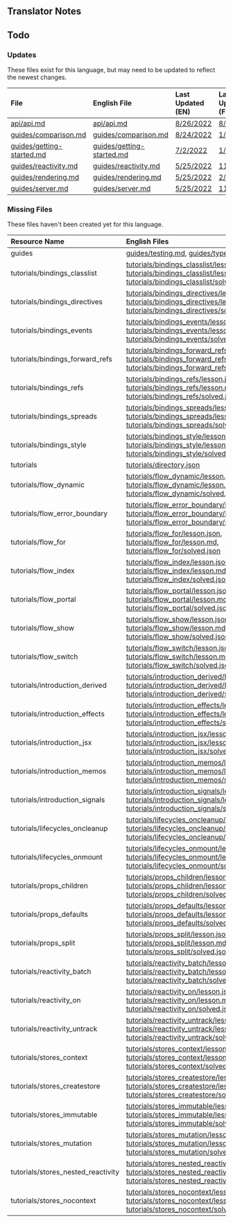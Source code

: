 
## Translator Notes

## Todo

### Updates  
These files exist for this language, but may need to be updated to reflect the newest changes.  
<!--MM:START (UPDATED:lang=fr) -->
| File                                                                                                            | English File                                                                                                    | Last Updated (EN)                                                                                  | Last Updated (FR)                                                                                   |
| :-------------------------------------------------------------------------------------------------------------- | :-------------------------------------------------------------------------------------------------------------- | :------------------------------------------------------------------------------------------------- | :-------------------------------------------------------------------------------------------------- |
| [api/api.md](https://github.com/solidjs/solid-docs/tree/main/langs/fr/api/api.md)                               | [api/api.md](https://github.com/solidjs/solid-docs/tree/main/langs/en/api/api.md)                               | [8/26/2022](https://github.com/solidjs/solid-docs/commit/0aefb4d2285e321f7cb80339c9d34f8c49384b78) | [8/24/2022](https://github.com/solidjs/solid-docs/commit/5aed53794623d99f6a1a98522c9470835e43cc7b)  |
| [guides/comparison.md](https://github.com/solidjs/solid-docs/tree/main/langs/fr/guides/comparison.md)           | [guides/comparison.md](https://github.com/solidjs/solid-docs/tree/main/langs/en/guides/comparison.md)           | [8/24/2022](https://github.com/solidjs/solid-docs/commit/5aed53794623d99f6a1a98522c9470835e43cc7b) | [1/5/2022](https://github.com/solidjs/solid-docs/commit/c28f92f31a247093321ada05d1b36edbb142dffa)   |
| [guides/getting-started.md](https://github.com/solidjs/solid-docs/tree/main/langs/fr/guides/getting-started.md) | [guides/getting-started.md](https://github.com/solidjs/solid-docs/tree/main/langs/en/guides/getting-started.md) | [7/2/2022](https://github.com/solidjs/solid-docs/commit/f3c5d7143ec2a84c30969c04563d6f5b77d70c31)  | [1/15/2022](https://github.com/solidjs/solid-docs/commit/343ceddd87cc60f676fc5783300d3a77a9408441)  |
| [guides/reactivity.md](https://github.com/solidjs/solid-docs/tree/main/langs/fr/guides/reactivity.md)           | [guides/reactivity.md](https://github.com/solidjs/solid-docs/tree/main/langs/en/guides/reactivity.md)           | [5/25/2022](https://github.com/solidjs/solid-docs/commit/5e19160028a8f26c68fd43e943711696b4f30e0c) | [11/10/2021](https://github.com/solidjs/solid-docs/commit/fd3aaa5cf6df1e9e663e97a62e0b516ce6c8ca2f) |
| [guides/rendering.md](https://github.com/solidjs/solid-docs/tree/main/langs/fr/guides/rendering.md)             | [guides/rendering.md](https://github.com/solidjs/solid-docs/tree/main/langs/en/guides/rendering.md)             | [5/25/2022](https://github.com/solidjs/solid-docs/commit/5e19160028a8f26c68fd43e943711696b4f30e0c) | [2/27/2022](https://github.com/solidjs/solid-docs/commit/24f3b78b9cd64c9ae02525eab252cee845f88e99)  |
| [guides/server.md](https://github.com/solidjs/solid-docs/tree/main/langs/fr/guides/server.md)                   | [guides/server.md](https://github.com/solidjs/solid-docs/tree/main/langs/en/guides/server.md)                   | [5/25/2022](https://github.com/solidjs/solid-docs/commit/5e19160028a8f26c68fd43e943711696b4f30e0c) | [11/10/2021](https://github.com/solidjs/solid-docs/commit/fd3aaa5cf6df1e9e663e97a62e0b516ce6c8ca2f) |

<!--MM:END-->
### Missing Files  
These files haven't been created yet for this language.  
<!--MM:START (CREATED:lang=fr) -->
| Resource Name                      | English Files                                                                                                                                                                                                                                                                                                                                                                                                                                                               |
| :--------------------------------- | :-------------------------------------------------------------------------------------------------------------------------------------------------------------------------------------------------------------------------------------------------------------------------------------------------------------------------------------------------------------------------------------------------------------------------------------------------------------------------- |
| guides                             | [guides/testing.md](https://github.com/solidjs/solid-docs/tree/main/langs/fr/guides/testing.md), [guides/typescript.md](https://github.com/solidjs/solid-docs/tree/main/langs/fr/guides/typescript.md)                                                                                                                                                                                                                                                                      |
| tutorials/bindings_classlist       | [tutorials/bindings_classlist/lesson.json](https://github.com/solidjs/solid-docs/tree/main/langs/fr/tutorials/bindings_classlist/lesson.json), [tutorials/bindings_classlist/lesson.md](https://github.com/solidjs/solid-docs/tree/main/langs/fr/tutorials/bindings_classlist/lesson.md), [tutorials/bindings_classlist/solved.json](https://github.com/solidjs/solid-docs/tree/main/langs/fr/tutorials/bindings_classlist/solved.json)                                     |
| tutorials/bindings_directives      | [tutorials/bindings_directives/lesson.json](https://github.com/solidjs/solid-docs/tree/main/langs/fr/tutorials/bindings_directives/lesson.json), [tutorials/bindings_directives/lesson.md](https://github.com/solidjs/solid-docs/tree/main/langs/fr/tutorials/bindings_directives/lesson.md), [tutorials/bindings_directives/solved.json](https://github.com/solidjs/solid-docs/tree/main/langs/fr/tutorials/bindings_directives/solved.json)                               |
| tutorials/bindings_events          | [tutorials/bindings_events/lesson.json](https://github.com/solidjs/solid-docs/tree/main/langs/fr/tutorials/bindings_events/lesson.json), [tutorials/bindings_events/lesson.md](https://github.com/solidjs/solid-docs/tree/main/langs/fr/tutorials/bindings_events/lesson.md), [tutorials/bindings_events/solved.json](https://github.com/solidjs/solid-docs/tree/main/langs/fr/tutorials/bindings_events/solved.json)                                                       |
| tutorials/bindings_forward_refs    | [tutorials/bindings_forward_refs/lesson.json](https://github.com/solidjs/solid-docs/tree/main/langs/fr/tutorials/bindings_forward_refs/lesson.json), [tutorials/bindings_forward_refs/lesson.md](https://github.com/solidjs/solid-docs/tree/main/langs/fr/tutorials/bindings_forward_refs/lesson.md), [tutorials/bindings_forward_refs/solved.json](https://github.com/solidjs/solid-docs/tree/main/langs/fr/tutorials/bindings_forward_refs/solved.json)                   |
| tutorials/bindings_refs            | [tutorials/bindings_refs/lesson.json](https://github.com/solidjs/solid-docs/tree/main/langs/fr/tutorials/bindings_refs/lesson.json), [tutorials/bindings_refs/lesson.md](https://github.com/solidjs/solid-docs/tree/main/langs/fr/tutorials/bindings_refs/lesson.md), [tutorials/bindings_refs/solved.json](https://github.com/solidjs/solid-docs/tree/main/langs/fr/tutorials/bindings_refs/solved.json)                                                                   |
| tutorials/bindings_spreads         | [tutorials/bindings_spreads/lesson.json](https://github.com/solidjs/solid-docs/tree/main/langs/fr/tutorials/bindings_spreads/lesson.json), [tutorials/bindings_spreads/lesson.md](https://github.com/solidjs/solid-docs/tree/main/langs/fr/tutorials/bindings_spreads/lesson.md), [tutorials/bindings_spreads/solved.json](https://github.com/solidjs/solid-docs/tree/main/langs/fr/tutorials/bindings_spreads/solved.json)                                                 |
| tutorials/bindings_style           | [tutorials/bindings_style/lesson.json](https://github.com/solidjs/solid-docs/tree/main/langs/fr/tutorials/bindings_style/lesson.json), [tutorials/bindings_style/lesson.md](https://github.com/solidjs/solid-docs/tree/main/langs/fr/tutorials/bindings_style/lesson.md), [tutorials/bindings_style/solved.json](https://github.com/solidjs/solid-docs/tree/main/langs/fr/tutorials/bindings_style/solved.json)                                                             |
| tutorials                          | [tutorials/directory.json](https://github.com/solidjs/solid-docs/tree/main/langs/fr/tutorials/directory.json)                                                                                                                                                                                                                                                                                                                                                               |
| tutorials/flow_dynamic             | [tutorials/flow_dynamic/lesson.json](https://github.com/solidjs/solid-docs/tree/main/langs/fr/tutorials/flow_dynamic/lesson.json), [tutorials/flow_dynamic/lesson.md](https://github.com/solidjs/solid-docs/tree/main/langs/fr/tutorials/flow_dynamic/lesson.md), [tutorials/flow_dynamic/solved.json](https://github.com/solidjs/solid-docs/tree/main/langs/fr/tutorials/flow_dynamic/solved.json)                                                                         |
| tutorials/flow_error_boundary      | [tutorials/flow_error_boundary/lesson.json](https://github.com/solidjs/solid-docs/tree/main/langs/fr/tutorials/flow_error_boundary/lesson.json), [tutorials/flow_error_boundary/lesson.md](https://github.com/solidjs/solid-docs/tree/main/langs/fr/tutorials/flow_error_boundary/lesson.md), [tutorials/flow_error_boundary/solved.json](https://github.com/solidjs/solid-docs/tree/main/langs/fr/tutorials/flow_error_boundary/solved.json)                               |
| tutorials/flow_for                 | [tutorials/flow_for/lesson.json](https://github.com/solidjs/solid-docs/tree/main/langs/fr/tutorials/flow_for/lesson.json), [tutorials/flow_for/lesson.md](https://github.com/solidjs/solid-docs/tree/main/langs/fr/tutorials/flow_for/lesson.md), [tutorials/flow_for/solved.json](https://github.com/solidjs/solid-docs/tree/main/langs/fr/tutorials/flow_for/solved.json)                                                                                                 |
| tutorials/flow_index               | [tutorials/flow_index/lesson.json](https://github.com/solidjs/solid-docs/tree/main/langs/fr/tutorials/flow_index/lesson.json), [tutorials/flow_index/lesson.md](https://github.com/solidjs/solid-docs/tree/main/langs/fr/tutorials/flow_index/lesson.md), [tutorials/flow_index/solved.json](https://github.com/solidjs/solid-docs/tree/main/langs/fr/tutorials/flow_index/solved.json)                                                                                     |
| tutorials/flow_portal              | [tutorials/flow_portal/lesson.json](https://github.com/solidjs/solid-docs/tree/main/langs/fr/tutorials/flow_portal/lesson.json), [tutorials/flow_portal/lesson.md](https://github.com/solidjs/solid-docs/tree/main/langs/fr/tutorials/flow_portal/lesson.md), [tutorials/flow_portal/solved.json](https://github.com/solidjs/solid-docs/tree/main/langs/fr/tutorials/flow_portal/solved.json)                                                                               |
| tutorials/flow_show                | [tutorials/flow_show/lesson.json](https://github.com/solidjs/solid-docs/tree/main/langs/fr/tutorials/flow_show/lesson.json), [tutorials/flow_show/lesson.md](https://github.com/solidjs/solid-docs/tree/main/langs/fr/tutorials/flow_show/lesson.md), [tutorials/flow_show/solved.json](https://github.com/solidjs/solid-docs/tree/main/langs/fr/tutorials/flow_show/solved.json)                                                                                           |
| tutorials/flow_switch              | [tutorials/flow_switch/lesson.json](https://github.com/solidjs/solid-docs/tree/main/langs/fr/tutorials/flow_switch/lesson.json), [tutorials/flow_switch/lesson.md](https://github.com/solidjs/solid-docs/tree/main/langs/fr/tutorials/flow_switch/lesson.md), [tutorials/flow_switch/solved.json](https://github.com/solidjs/solid-docs/tree/main/langs/fr/tutorials/flow_switch/solved.json)                                                                               |
| tutorials/introduction_derived     | [tutorials/introduction_derived/lesson.json](https://github.com/solidjs/solid-docs/tree/main/langs/fr/tutorials/introduction_derived/lesson.json), [tutorials/introduction_derived/lesson.md](https://github.com/solidjs/solid-docs/tree/main/langs/fr/tutorials/introduction_derived/lesson.md), [tutorials/introduction_derived/solved.json](https://github.com/solidjs/solid-docs/tree/main/langs/fr/tutorials/introduction_derived/solved.json)                         |
| tutorials/introduction_effects     | [tutorials/introduction_effects/lesson.json](https://github.com/solidjs/solid-docs/tree/main/langs/fr/tutorials/introduction_effects/lesson.json), [tutorials/introduction_effects/lesson.md](https://github.com/solidjs/solid-docs/tree/main/langs/fr/tutorials/introduction_effects/lesson.md), [tutorials/introduction_effects/solved.json](https://github.com/solidjs/solid-docs/tree/main/langs/fr/tutorials/introduction_effects/solved.json)                         |
| tutorials/introduction_jsx         | [tutorials/introduction_jsx/lesson.json](https://github.com/solidjs/solid-docs/tree/main/langs/fr/tutorials/introduction_jsx/lesson.json), [tutorials/introduction_jsx/lesson.md](https://github.com/solidjs/solid-docs/tree/main/langs/fr/tutorials/introduction_jsx/lesson.md), [tutorials/introduction_jsx/solved.json](https://github.com/solidjs/solid-docs/tree/main/langs/fr/tutorials/introduction_jsx/solved.json)                                                 |
| tutorials/introduction_memos       | [tutorials/introduction_memos/lesson.json](https://github.com/solidjs/solid-docs/tree/main/langs/fr/tutorials/introduction_memos/lesson.json), [tutorials/introduction_memos/lesson.md](https://github.com/solidjs/solid-docs/tree/main/langs/fr/tutorials/introduction_memos/lesson.md), [tutorials/introduction_memos/solved.json](https://github.com/solidjs/solid-docs/tree/main/langs/fr/tutorials/introduction_memos/solved.json)                                     |
| tutorials/introduction_signals     | [tutorials/introduction_signals/lesson.json](https://github.com/solidjs/solid-docs/tree/main/langs/fr/tutorials/introduction_signals/lesson.json), [tutorials/introduction_signals/lesson.md](https://github.com/solidjs/solid-docs/tree/main/langs/fr/tutorials/introduction_signals/lesson.md), [tutorials/introduction_signals/solved.json](https://github.com/solidjs/solid-docs/tree/main/langs/fr/tutorials/introduction_signals/solved.json)                         |
| tutorials/lifecycles_oncleanup     | [tutorials/lifecycles_oncleanup/lesson.json](https://github.com/solidjs/solid-docs/tree/main/langs/fr/tutorials/lifecycles_oncleanup/lesson.json), [tutorials/lifecycles_oncleanup/lesson.md](https://github.com/solidjs/solid-docs/tree/main/langs/fr/tutorials/lifecycles_oncleanup/lesson.md), [tutorials/lifecycles_oncleanup/solved.json](https://github.com/solidjs/solid-docs/tree/main/langs/fr/tutorials/lifecycles_oncleanup/solved.json)                         |
| tutorials/lifecycles_onmount       | [tutorials/lifecycles_onmount/lesson.json](https://github.com/solidjs/solid-docs/tree/main/langs/fr/tutorials/lifecycles_onmount/lesson.json), [tutorials/lifecycles_onmount/lesson.md](https://github.com/solidjs/solid-docs/tree/main/langs/fr/tutorials/lifecycles_onmount/lesson.md), [tutorials/lifecycles_onmount/solved.json](https://github.com/solidjs/solid-docs/tree/main/langs/fr/tutorials/lifecycles_onmount/solved.json)                                     |
| tutorials/props_children           | [tutorials/props_children/lesson.json](https://github.com/solidjs/solid-docs/tree/main/langs/fr/tutorials/props_children/lesson.json), [tutorials/props_children/lesson.md](https://github.com/solidjs/solid-docs/tree/main/langs/fr/tutorials/props_children/lesson.md), [tutorials/props_children/solved.json](https://github.com/solidjs/solid-docs/tree/main/langs/fr/tutorials/props_children/solved.json)                                                             |
| tutorials/props_defaults           | [tutorials/props_defaults/lesson.json](https://github.com/solidjs/solid-docs/tree/main/langs/fr/tutorials/props_defaults/lesson.json), [tutorials/props_defaults/lesson.md](https://github.com/solidjs/solid-docs/tree/main/langs/fr/tutorials/props_defaults/lesson.md), [tutorials/props_defaults/solved.json](https://github.com/solidjs/solid-docs/tree/main/langs/fr/tutorials/props_defaults/solved.json)                                                             |
| tutorials/props_split              | [tutorials/props_split/lesson.json](https://github.com/solidjs/solid-docs/tree/main/langs/fr/tutorials/props_split/lesson.json), [tutorials/props_split/lesson.md](https://github.com/solidjs/solid-docs/tree/main/langs/fr/tutorials/props_split/lesson.md), [tutorials/props_split/solved.json](https://github.com/solidjs/solid-docs/tree/main/langs/fr/tutorials/props_split/solved.json)                                                                               |
| tutorials/reactivity_batch         | [tutorials/reactivity_batch/lesson.json](https://github.com/solidjs/solid-docs/tree/main/langs/fr/tutorials/reactivity_batch/lesson.json), [tutorials/reactivity_batch/lesson.md](https://github.com/solidjs/solid-docs/tree/main/langs/fr/tutorials/reactivity_batch/lesson.md), [tutorials/reactivity_batch/solved.json](https://github.com/solidjs/solid-docs/tree/main/langs/fr/tutorials/reactivity_batch/solved.json)                                                 |
| tutorials/reactivity_on            | [tutorials/reactivity_on/lesson.json](https://github.com/solidjs/solid-docs/tree/main/langs/fr/tutorials/reactivity_on/lesson.json), [tutorials/reactivity_on/lesson.md](https://github.com/solidjs/solid-docs/tree/main/langs/fr/tutorials/reactivity_on/lesson.md), [tutorials/reactivity_on/solved.json](https://github.com/solidjs/solid-docs/tree/main/langs/fr/tutorials/reactivity_on/solved.json)                                                                   |
| tutorials/reactivity_untrack       | [tutorials/reactivity_untrack/lesson.json](https://github.com/solidjs/solid-docs/tree/main/langs/fr/tutorials/reactivity_untrack/lesson.json), [tutorials/reactivity_untrack/lesson.md](https://github.com/solidjs/solid-docs/tree/main/langs/fr/tutorials/reactivity_untrack/lesson.md), [tutorials/reactivity_untrack/solved.json](https://github.com/solidjs/solid-docs/tree/main/langs/fr/tutorials/reactivity_untrack/solved.json)                                     |
| tutorials/stores_context           | [tutorials/stores_context/lesson.json](https://github.com/solidjs/solid-docs/tree/main/langs/fr/tutorials/stores_context/lesson.json), [tutorials/stores_context/lesson.md](https://github.com/solidjs/solid-docs/tree/main/langs/fr/tutorials/stores_context/lesson.md), [tutorials/stores_context/solved.json](https://github.com/solidjs/solid-docs/tree/main/langs/fr/tutorials/stores_context/solved.json)                                                             |
| tutorials/stores_createstore       | [tutorials/stores_createstore/lesson.json](https://github.com/solidjs/solid-docs/tree/main/langs/fr/tutorials/stores_createstore/lesson.json), [tutorials/stores_createstore/lesson.md](https://github.com/solidjs/solid-docs/tree/main/langs/fr/tutorials/stores_createstore/lesson.md), [tutorials/stores_createstore/solved.json](https://github.com/solidjs/solid-docs/tree/main/langs/fr/tutorials/stores_createstore/solved.json)                                     |
| tutorials/stores_immutable         | [tutorials/stores_immutable/lesson.json](https://github.com/solidjs/solid-docs/tree/main/langs/fr/tutorials/stores_immutable/lesson.json), [tutorials/stores_immutable/lesson.md](https://github.com/solidjs/solid-docs/tree/main/langs/fr/tutorials/stores_immutable/lesson.md), [tutorials/stores_immutable/solved.json](https://github.com/solidjs/solid-docs/tree/main/langs/fr/tutorials/stores_immutable/solved.json)                                                 |
| tutorials/stores_mutation          | [tutorials/stores_mutation/lesson.json](https://github.com/solidjs/solid-docs/tree/main/langs/fr/tutorials/stores_mutation/lesson.json), [tutorials/stores_mutation/lesson.md](https://github.com/solidjs/solid-docs/tree/main/langs/fr/tutorials/stores_mutation/lesson.md), [tutorials/stores_mutation/solved.json](https://github.com/solidjs/solid-docs/tree/main/langs/fr/tutorials/stores_mutation/solved.json)                                                       |
| tutorials/stores_nested_reactivity | [tutorials/stores_nested_reactivity/lesson.json](https://github.com/solidjs/solid-docs/tree/main/langs/fr/tutorials/stores_nested_reactivity/lesson.json), [tutorials/stores_nested_reactivity/lesson.md](https://github.com/solidjs/solid-docs/tree/main/langs/fr/tutorials/stores_nested_reactivity/lesson.md), [tutorials/stores_nested_reactivity/solved.json](https://github.com/solidjs/solid-docs/tree/main/langs/fr/tutorials/stores_nested_reactivity/solved.json) |
| tutorials/stores_nocontext         | [tutorials/stores_nocontext/lesson.json](https://github.com/solidjs/solid-docs/tree/main/langs/fr/tutorials/stores_nocontext/lesson.json), [tutorials/stores_nocontext/lesson.md](https://github.com/solidjs/solid-docs/tree/main/langs/fr/tutorials/stores_nocontext/lesson.md), [tutorials/stores_nocontext/solved.json](https://github.com/solidjs/solid-docs/tree/main/langs/fr/tutorials/stores_nocontext/solved.json)                                                 |

<!--MM:END-->
        